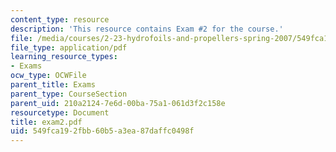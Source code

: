 ```yaml
---
content_type: resource
description: 'This resource contains Exam #2 for the course.'
file: /media/courses/2-23-hydrofoils-and-propellers-spring-2007/549fca192fbb60b5a3ea87daffc0498f_exam2.pdf
file_type: application/pdf
learning_resource_types:
- Exams
ocw_type: OCWFile
parent_title: Exams
parent_type: CourseSection
parent_uid: 210a2124-7e6d-00ba-75a1-061d3f2c158e
resourcetype: Document
title: exam2.pdf
uid: 549fca19-2fbb-60b5-a3ea-87daffc0498f
---
```

